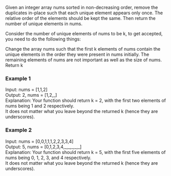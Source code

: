 Given an integer array nums sorted in non-decreasing order, remove the duplicates in-place such that each unique element appears only once. The relative order of the elements should be kept the same. Then return the number of unique elements in nums.

Consider the number of unique elements of nums to be k, to get accepted, you need to do the following things:

Change the array nums such that the first k elements of nums contain the unique elements in the order they were present in nums initially. The remaining elements of nums are not important as well as the size of nums.
Return k

<h3>Example 1</h3>
Input: nums = [1,1,2] <br>
Output: 2, nums = [1,2,_] <br>
Explanation: Your function should return k = 2, with the first two elements of nums being 1 and 2 respectively. <br>
It does not matter what you leave beyond the returned k (hence they are underscores).

<h3>Example 2</h3>
Input: nums = [0,0,1,1,1,2,2,3,3,4] <br>
Output: 5, nums = [0,1,2,3,4,_,_,_,_,_] <br>
Explanation: Your function should return k = 5, with the first five elements of nums being 0, 1, 2, 3, and 4 respectively. <br>
It does not matter what you leave beyond the returned k (hence they are underscores).
